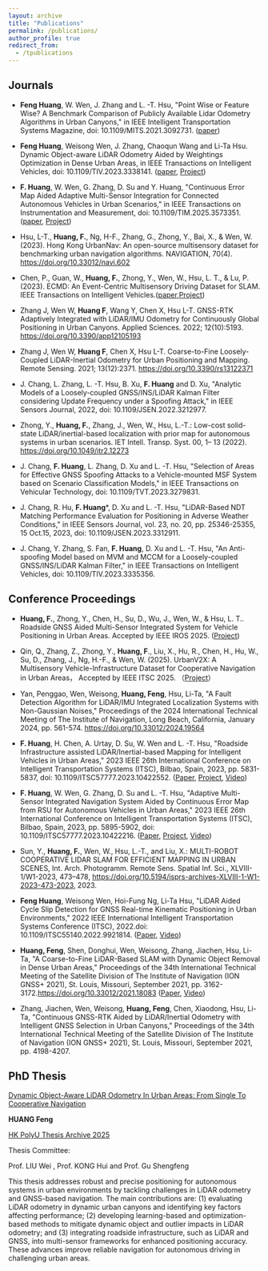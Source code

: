 ```yaml
---
layout: archive
title: "Publications"
permalink: /publications/
author_profile: true
redirect_from:
  - /tpublications
---
```


## Journals

* **Feng Huang**, W. Wen, J. Zhang and L. -T. Hsu, "Point Wise or Feature Wise? A Benchmark Comparison of Publicly Available Lidar Odometry Algorithms in Urban Canyons," in IEEE Intelligent Transportation Systems Magazine, doi: 10.1109/MITS.2021.3092731. ([paper](https://ieeexplore.ieee.org/document/9748891))

* **Feng Huang**, Weisong Wen, J. Zhang, Chaoqun Wang and Li-Ta Hsu. Dynamic Object-aware LiDAR Odometry Aided by Weightings Optimization in Dense Urban Areas, in IEEE Transactions on Intelligent Vehicles, doi: 10.1109/TIV.2023.3338141. ([paper](https://ieeexplore.ieee.org/document/10337805), [Project](https://github.com/DarrenWong/code_for_dynaLO))

* **F. Huang**, W. Wen, G. Zhang, D. Su and Y. Huang, "Continuous Error Map Aided Adaptive Multi-Sensor Integration for Connected Autonomous Vehicles in Urban Scenarios," in IEEE Transactions on Instrumentation and Measurement, doi: 10.1109/TIM.2025.3573351.([paper](https://ieeexplore.ieee.org/document/11015522), [Project](https://github.com/DarrenWong/continuous_error_map))

* Hsu, L-T., **Huang, F.**, Ng, H-F., Zhang, G., Zhong, Y., Bai, X., & Wen, W. (2023). Hong Kong UrbanNav: An open-source multisensory dataset for benchmarking urban navigation algorithms. NAVIGATION, 70(4). https://doi.org/10.33012/navi.602

* Chen, P., Guan, W., **Huang, F.**, Zhong, Y., Wen, W., Hsu, L. T., & Lu, P. (2023). ECMD: An Event-Centric Multisensory Driving Dataset for SLAM. IEEE Transactions on Intelligent Vehicles.([paper](https://ieeexplore.ieee.org/abstract/document/10342726),[Project](https://arclab-hku.github.io/ecmd/)) 

* Zhang J, Wen W, **Huang F**, Wang Y, Chen X, Hsu L-T. GNSS-RTK Adaptively Integrated with LiDAR/IMU Odometry for Continuously Global Positioning in Urban Canyons. Applied Sciences. 2022; 12(10):5193. https://doi.org/10.3390/app12105193 

* Zhang J, Wen W, **Huang F**, Chen X, Hsu L-T. Coarse-to-Fine Loosely-Coupled LiDAR-Inertial Odometry for Urban Positioning and Mapping. Remote Sensing. 2021; 13(12):2371. https://doi.org/10.3390/rs13122371

* J. Chang, L. Zhang, L. -T. Hsu, B. Xu, **F. Huang** and D. Xu, "Analytic Models of a Loosely-coupled GNSS/INS/LiDAR Kalman Filter considering Update Frequency under a Spoofing Attack," in IEEE Sensors Journal, 2022, doi: 10.1109/JSEN.2022.3212977.

* Zhong, Y., **Huang, F.**, Zhang, J., Wen, W., Hsu, L.-T.: Low-cost solid-state LiDAR/inertial-based localization with prior map for autonomous systems in urban scenarios. IET Intell. Transp. Syst. 00, 1– 13 (2022). https://doi.org/10.1049/itr2.12273

* J. Chang, **F. Huang**, L. Zhang, D. Xu and L. -T. Hsu, "Selection of Areas for Effective GNSS Spoofing Attacks to a Vehicle-mounted MSF System based on Scenario Classification Models," in IEEE Transactions on Vehicular Technology, doi: 10.1109/TVT.2023.3279831.

*	J. Chang, R. Hu, **F. Huang***, D. Xu and L. -T. Hsu, "LiDAR-Based NDT Matching Performance Evaluation for Positioning in Adverse Weather Conditions," in IEEE Sensors Journal, vol. 23, no. 20, pp. 25346-25355, 15 Oct.15, 2023, doi: 10.1109/JSEN.2023.3312911.

*	J. Chang, Y. Zhang, S. Fan, **F. Huang**, D. Xu and L. -T. Hsu, "An Anti-spoofing Model based on MVM and MCCM for a Loosely-coupled GNSS/INS/LiDAR Kalman Filter," in IEEE Transactions on Intelligent Vehicles, doi: 10.1109/TIV.2023.3335356.

## Conference Proceedings 

* **Huang, F.**, Zhong, Y., Chen, H., Su, D., Wu, J., Wen, W., & Hsu, L. T.. Roadside GNSS Aided Multi-Sensor Integrated System for Vehicle Positioning in Urban Areas. Accepted by IEEE IROS 2025. ([Project](https://github.com/DarrenWong/RSG-GLIO-data))

* Qin, Q., Zhang, Z., Zhong, Y., **Huang, F**., Liu, X., Hu, R., Chen, H., Hu, W., Su, D., Zhang, J., Ng, H.-F., & Wen, W. (2025). UrbanV2X: A Multisensory Vehicle-Infrastructure Dataset for Cooperative Navigation in Urban Areas， Accepted by IEEE ITSC 2025. （[Project](https://polyu-taslab.github.io/UrbanV2X/)）

* Yan, Penggao, Wen, Weisong, **Huang, Feng**, Hsu, Li-Ta, "A Fault Detection Algorithm for LiDAR/IMU Integrated Localization Systems with Non-Gaussian Noises," Proceedings of the 2024 International Technical Meeting of The Institute of Navigation, Long Beach, California, January 2024, pp. 561-574. https://doi.org/10.33012/2024.19564

* **F. Huang**, H. Chen, A. Urtay, D. Su, W. Wen and L. -T. Hsu, "Roadside Infrastructure assisted LiDAR/Inertial-based Mapping for Intelligent Vehicles in Urban Areas," 2023 IEEE 26th International Conference on Intelligent Transportation Systems (ITSC), Bilbao, Spain, 2023, pp. 5831-5837, doi: 10.1109/ITSC57777.2023.10422552. ([Paper](https://ieeexplore.ieee.org/abstract/document/10422552), [Project](https://github.com/DarrenWong/RSI-aided_LIO), [Video](https://youtu.be/qan46m3gczo))

* **F. Huang**, W. Wen, G. Zhang, D. Su and L. -T. Hsu, "Adaptive Multi-Sensor Integrated Navigation System Aided by Continuous Error Map from RSU for Autonomous Vehicles in Urban Areas," 2023 IEEE 26th International Conference on Intelligent Transportation Systems (ITSC), Bilbao, Spain, 2023, pp. 5895-5902, doi: 10.1109/ITSC57777.2023.10422216. ([Paper](https://ieeexplore.ieee.org/abstract/document/10422216), [Project](https://github.com/DarrenWong/continuous_error_map), [Video](https://youtu.be/6iRHJKm1LQc))

* Sun, Y., **Huang, F.**, Wen, W., Hsu, L.-T., and Liu, X.: MULTI-ROBOT COOPERATIVE LIDAR SLAM FOR EFFICIENT MAPPING IN URBAN SCENES, Int. Arch. Photogramm. Remote Sens. Spatial Inf. Sci., XLVIII-1/W1-2023, 473–478, https://doi.org/10.5194/isprs-archives-XLVIII-1-W1-2023-473-2023, 2023.

* **Feng Huang**, Weisong Wen, Hoi-Fung Ng, Li-Ta Hsu, "LiDAR Aided Cycle Slip Detection for GNSS Real-time Kinematic Positioning in Urban Environments," 2022 IEEE International Intelligent Transportation Systems Conference (ITSC), 2022.doi: 10.1109/ITSC55140.2022.9921814. ([Paper](https://ieeexplore.ieee.org/abstract/document/9921814), [Video](https://youtu.be/Ys4xCbN9h1s))

* **Huang, Feng**, Shen, Donghui, Wen, Weisong, Zhang, Jiachen, Hsu, Li-Ta, "A Coarse-to-Fine LiDAR-Based SLAM with Dynamic Object Removal in Dense Urban Areas," Proceedings of the 34th International Technical Meeting of the Satellite Division of The Institute of Navigation (ION GNSS+ 2021), St. Louis, Missouri, September 2021, pp. 3162-3172.https://doi.org/10.33012/2021.18083 ([Paper](https://www.ion.org/publications/abstract.cfm?articleID=18083), [Video](https://youtu.be/X_t4EDOdKMY))

* Zhang, Jiachen, Wen, Weisong, **Huang, Feng**, Chen, Xiaodong, Hsu, Li-Ta, "Continuous GNSS-RTK Aided by LiDAR/Inertial Odometry with Intelligent GNSS Selection in Urban Canyons," Proceedings of the 34th International Technical Meeting of the Satellite Division of The Institute of Navigation (ION GNSS+ 2021), St. Louis, Missouri, September 2021, pp. 4198-4207.

## PhD Thesis
[Dynamic Object-Aware LiDAR Odometry In Urban Areas: From Single To Cooperative Navigation](https://theses.lib.polyu.edu.hk/handle/200/13737)

**HUANG Feng**

[HK PolyU Thesis Archive 2025](https://theses.lib.polyu.edu.hk/handle/200/13737)

Thesis Committee:

Prof. LIU Wei , Prof. KONG Hui and Prof. Gu Shengfeng

This thesis addresses robust and precise positioning for autonomous systems in urban environments by tackling challenges in LiDAR odometry and GNSS-based navigation. The main contributions are: (1) evaluating LiDAR odometry in dynamic urban canyons and identifying key factors affecting performance; (2) developing learning-based and optimization-based methods to mitigate dynamic object and outlier impacts in LiDAR odometry; and (3) integrating roadside infrastructure, such as LiDAR and GNSS, into multi-sensor frameworks for enhanced positioning accuracy. These advances improve reliable navigation for autonomous driving in challenging urban areas.




